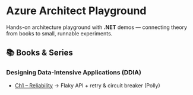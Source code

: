 # Azure Architect Playground

Hands-on architecture playground with **.NET** demos — connecting theory from books to small, runnable experiments.

## 📚 Books & Series

### Designing Data-Intensive Applications (DDIA)
- [Ch1 – Reliability](./ddia-notes/Ch1-Reliability/README.md) → Flaky API + retry & circuit breaker (Polly)
